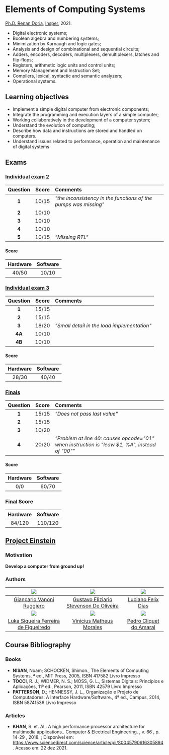 # Elements of Computing Systems

[Ph.D. Renan Doria](http://lattes.cnpq.br/4251940542370219), [Insper](https://github.com/Insper), 2021.

- Digital electronic systems;
- Boolean algebra and numbering systems;
- Minimization by Karnaugh and logic gates;
- Analysis and design of combinational and sequential circuits;
- Adders, encoders, decoders, multiplexers, demultiplexers, latches and flip-flops;
- Registers, arithmetic logic units and control units;
- Memory Management and Instruction Set;
- Compilers, lexical, syntactic and semantic analyzers;
- Operational systems.

## Learning objectives
- Implement a simple digital computer from electronic components;
- Integrate the programming and execution layers of a simple computer;
- Working collaboratively in the development of a computer system;
- Understand the evolution of computing;
- Describe how data and instructions are stored and handled on computers.
- Understand issues related to performance, operation and maintenance of digital systems

## Exams

### [Individual exam 2](Exams/1-Individual_exam_2)

| Question | Score | Comments                                                        |
|:--------:|:-----:|:----------------------------------------------------------------|
|   **1**  | 10/15 | *"the inconsistency in the functions of the pumps was missing"* |
|   **2**  | 10/10 |                                                                 |
|   **3**  | 10/10 |                                                                 |
|   **4**  | 10/10 |                                                                 |
|   **5**  | 10/15 | *"Missing RTL"*                                                 |

#### Score

| Hardware | Software |
|:--------:|:--------:|
|   40/50  |   10/10  |

### [Individual exam 3](Exams/3-Individual_exam_3)

| Question | Score | Comments                                    |
|:--------:|:-----:|:--------------------------------------------|
|   **1**  | 15/15 |                                             |
|   **2**  | 15/15 |                                             |
|   **3**  | 18/20 | *"Small detail in the load implementation"* |
|  **4A**  | 10/10 |                                             |
|  **4B**  | 10/10 |                                             |

#### Score

| Hardware | Software |
|:--------:|:--------:|
|   28/30  |   40/40  |

### [Finals](Exams/4-Finals)

| Question | Score | Comments                                                                                      |
|:--------:|:-----:|:----------------------------------------------------------------------------------------------|
|   **1**  | 15/15 | *"Does not pass last value"*                                                                  |
|   **2**  | 15/15 |                                                                                               |
|   **3**  | 10/20 |                                                                                               |
|   **4**  | 20/20 | *"Problem at line 40: causes opcode="01" when instruction is "leaw $1, %A", instead of "00""* |

#### Score

| Hardware | Software |
|:--------:|:--------:|
|    0/0   |   60/70  |

### Final Score

| Hardware | Software |
|:--------:|:--------:|
|  84/120  |  110/120 |


## [Project Einstein](Project-Einstein)

### Motivation
**Develop a computer from ground up!**

### Authors

|![](https://avatars.githubusercontent.com/u/89101392?v=4)         |![](https://avatars.githubusercontent.com/u/72350494?v=4)               |![](https://avatars.githubusercontent.com/u/22255332?v=4)|
|:----------------------------------------------------------------:|:----------------------------------------------------------------------:|:-------------------------------------------------------:|
|[Giancarlo Vanoni Ruggiero](https://github.com/Gian2608)          |[Gustavo Eliziario Stevenson De Oliveira](https://github.com/gustavoeso)|[Luciano Felix Dias](https://github.com/FelixLuciano)    |
|![](https://avatars.githubusercontent.com/u/72396320?v=4)         |![](https://avatars.githubusercontent.com/u/70667675?v=4)               |![](https://avatars.githubusercontent.com/u/73079076?v=4)|
|[Luka Siqueira Ferreira de Figueiredo](https://github.com/lukafig)|[Vinicius Matheus Morales](https://github.com/viniciusmm7)              |[Pedro Cliquet do Amaral](https://github.com/pcliquet)   |


## Course Bibliography

### Books
- **NISAN**, Noam; SCHOCKEN, Shimon., The Elements of Computing Systems, ª ed., MIT Press, 2005, ISBN 417582  Livro Impresso
- **TOCCI**, R. J.; WIDMER, N. S.; MOSS, G. L., Sistemas Digitais: Princípios e Aplicações, 11ª ed., Pearson, 2011, ISBN 42579  Livro Impresso
- **PATTERSON**, D.; HENNESSY, J. L., Organização e Projeto de Computadores: A Interface Hardware/Software., 4ª ed., Campus, 2014, ISBN 58741536  Livro Impresso

### Articles
- **KHAN**, S. et. Al.. A high performance processor architecture for multimedia applications.. Computer & Electrical Engineering. , v. 66 , p. 14-29 , 2018. ; Disponível em: https://www.sciencedirect.com/science/article/pii/S0045790616305894 . Acesso em: 22 dez 2021.
